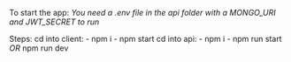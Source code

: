 To start the app:
*You need a .env file in the api folder with a MONGO_URI and JWT_SECRET to run*

Steps:
  cd into client:
    - npm i
    - npm start
  cd into api: 
    - npm i
    - npm run start *OR* npm run dev
